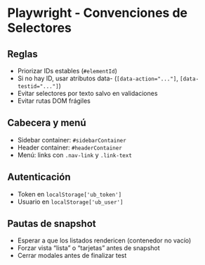 # Playwright - Convenciones de Selectores

## Reglas
- Priorizar IDs estables (`#elementId`)
- Si no hay ID, usar atributos data- (`[data-action="..."]`, `[data-testid="..."]`)
- Evitar selectores por texto salvo en validaciones
- Evitar rutas DOM frágiles

## Cabecera y menú
- Sidebar container: `#sidebarContainer`
- Header container: `#headerContainer`
- Menú: links con `.nav-link` y `.link-text`

## Autenticación
- Token en `localStorage['ub_token']`
- Usuario en `localStorage['ub_user']`

## Pautas de snapshot
- Esperar a que los listados rendericen (contenedor no vacío)
- Forzar vista “lista” o “tarjetas” antes de snapshot
- Cerrar modales antes de finalizar test
